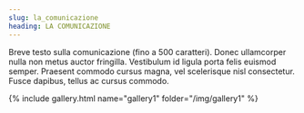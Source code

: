 ```yaml
---
slug: la_comunicazione
heading: LA COMUNICAZIONE
---
```


Breve testo sulla comunicazione (fino a 500 caratteri). Donec ullamcorper nulla non metus auctor fringilla. Vestibulum id ligula porta felis euismod semper. Praesent commodo cursus magna, vel scelerisque nisl consectetur. Fusce dapibus, tellus ac cursus commodo.

{% include gallery.html name="gallery1" folder="/img/gallery1" %}
